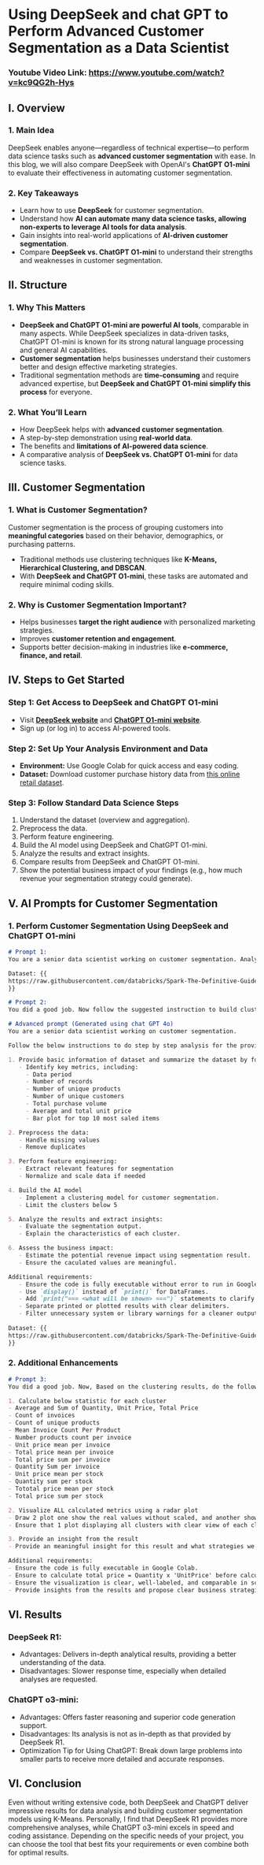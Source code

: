 # Using DeepSeek and chat GPT to Perform Advanced Customer Segmentation as a Data Scientist

### Youtube Video Link: https://www.youtube.com/watch?v=kc9QG2h-Hys

## I. Overview

### **1. Main Idea**

DeepSeek enables anyone—regardless of technical expertise—to perform data science tasks such as **advanced customer segmentation** with ease. In this blog, we will also compare DeepSeek with OpenAI's **ChatGPT O1-mini** to evaluate their effectiveness in automating customer segmentation.

### **2. Key Takeaways**

- Learn how to use **DeepSeek** for customer segmentation.
- Understand how **AI can automate many data science tasks, allowing non-experts to leverage AI tools for data analysis**.
- Gain insights into real-world applications of **AI-driven customer segmentation**.
- Compare **DeepSeek vs. ChatGPT O1-mini** to understand their strengths and weaknesses in customer segmentation.

## II. Structure

### **1. Why This Matters**

- **DeepSeek and ChatGPT O1-mini are powerful AI tools**, comparable in many aspects. While DeepSeek specializes in data-driven tasks, ChatGPT O1-mini is known for its strong natural language processing and general AI capabilities.
- **Customer segmentation** helps businesses understand their customers better and design effective marketing strategies.
- Traditional segmentation methods are **time-consuming** and require advanced expertise, but **DeepSeek and ChatGPT O1-mini simplify this process** for everyone.

### **2. What You’ll Learn**

- How DeepSeek helps with **advanced customer segmentation**.
- A step-by-step demonstration using **real-world data**.
- The benefits and **limitations of AI-powered data science**.
- A comparative analysis of **DeepSeek vs. ChatGPT O1-mini** for data science tasks.

## III. Customer Segmentation

### **1. What is Customer Segmentation?**

Customer segmentation is the process of grouping customers into **meaningful categories** based on their behavior, demographics, or purchasing patterns.

- Traditional methods use clustering techniques like **K-Means, Hierarchical Clustering, and DBSCAN**.
- With **DeepSeek and ChatGPT O1-mini**, these tasks are automated and require minimal coding skills.

### **2. Why is Customer Segmentation Important?**

- Helps businesses **target the right audience** with personalized marketing strategies.
- Improves **customer retention and engagement**.
- Supports better decision-making in industries like **e-commerce, finance, and retail**.

## IV. Steps to Get Started

### **Step 1: Get Access to DeepSeek and ChatGPT O1-mini**

- Visit [**DeepSeek website**](https://chat.deepseek.com/) and [**ChatGPT O1-mini website**](https://openai.com/chatgpt/).
- Sign up (or log in) to access AI-powered tools.

### **Step 2: Set Up Your Analysis Environment and Data**

- **Environment:** Use Google Colab for quick access and easy coding.
- **Dataset:** Download customer purchase history data from [this online retail dataset](https://raw.githubusercontent.com/databricks/Spark-The-Definitive-Guide/refs/heads/master/data/retail-data/all/online-retail-dataset.csv).

### **Step 3: Follow Standard Data Science Steps**

1. Understand the dataset (overview and aggregation).
2. Preprocess the data.
3. Perform feature engineering.
4. Build the AI model using DeepSeek and ChatGPT O1-mini.
5. Analyze the results and extract insights.
6. Compare results from DeepSeek and ChatGPT O1-mini.
7. Show the potential business impact of your findings (e.g., how much revenue your segmentation strategy could generate).

## V. AI Prompts for Customer Segmentation

### **1. Perform Customer Segmentation Using DeepSeek and ChatGPT O1-mini**

```markdown
# Prompt 1:
You are a senior data scientist working on customer segmentation. Analyze the below data and give me a direction to cluster our customer.

Dataset: {{
https://raw.githubusercontent.com/databricks/Spark-The-Definitive-Guide/refs/heads/master/data/retail-data/all/online-retail-dataset.csv
}}

# Prompt 2:
You did a good job. Now follow the suggested instruction to build clustering model using Kmeans method. After building a model, you need to analyze the results, extract insights and assess the business impact.

# Advanced prompt (Generated using chat GPT 4o)
You are a senior data scientist working on customer segmentation. 

Follow the below instructions to do step by step analysis for the provided dataset. Show your thought in detail during each step and provide the full code in the end.

1. Provide basic information of dataset and summarize the dataset by following:
   - Identify key metrics, including:
     - Data period
     - Number of records
     - Number of unique products
     - Number of unique customers
     - Total purchase volume
     - Average and total unit price
     - Bar plot for top 10 most saled items

2. Preprocess the data:
   - Handle missing values
   - Remove duplicates

3. Perform feature engineering:
   - Extract relevant features for segmentation
   - Normalize and scale data if needed

4. Build the AI model
   - Implement a clustering model for customer segmentation.
   - Limit the clusters below 5

5. Analyze the results and extract insights:
   - Evaluate the segmentation output.
   - Explain the characteristics of each cluster.

6. Assess the business impact:
   - Estimate the potential revenue impact using segmentation result.
   - Ensure the caculated values are meaningful.

Additional requirements:
   - Ensure the code is fully executable without error to run in Google Colab.
   - Use `display()` instead of `print()` for DataFrames.
   - Add `print("=== <what will be shown> ===")` statements to clarify outputs.
   - Separate printed or plotted results with clear delimiters.
   - Filter unnecessary system or library warnings for a cleaner output.
  
Dataset: {{
https://raw.githubusercontent.com/databricks/Spark-The-Definitive-Guide/refs/heads/master/data/retail-data/all/online-retail-dataset.csv
}}
```

### **2. Additional Enhancements**

```markdown
# Prompt 3:
You did a good job. Now, Based on the clustering results, do the following tasks.

1. Calculate below statistic for each cluster
- Average and Sum of Quantity, Unit Price, Total Price
- Count of invoices
- Count of unique products
- Mean Invoice Count Per Product
- Number products count per invoice
- Unit price mean per invoice
- Total price mean per invoice
- Total price sum per invoice
- Quantity Sum per invoice
- Unit price mean per stock
- Quantity sum per stock
- Tototal price mean per stock
- Total price sum per stock

2. Visualize ALL calculated metrics using a radar plot
- Draw 2 plot one show the real values without scaled, and another show the values after converted into compareable scale
- Ensure that 1 plot displaying all clusters with clear view of each cluster

3. Provide an insight from the result
- Provide an meaningful insight for this result and what strategies we should take to maximize the potential revenue

Additional requirements:
- Ensure the code is fully executable in Google Colab.
- Ensure to calculate total price = Quantity x 'UnitPrice' before calculatation.
- Ensure the visualization is clear, well-labeled, and comparable in scale across clusters.
- Provide insights from the results and propose clear business strategies based on the analyzed data.
```

## VI. Results

### DeepSeek R1:
- Advantages: Delivers in-depth analytical results, providing a better understanding of the data.
- Disadvantages: Slower response time, especially when detailed analyses are requested.

### ChatGPT o3-mini:
- Advantages: Offers faster reasoning and superior code generation support.
- Disadvantages: Its analysis is not as in-depth as that provided by DeepSeek R1.
- Optimization Tip for Using ChatGPT: Break down large problems into smaller parts to receive more detailed and accurate responses.

## **VI. Conclusion**
Even without writing extensive code, both DeepSeek and ChatGPT deliver impressive results for data analysis and building customer segmentation models using K-Means. Personally, I find that DeepSeek R1 provides more comprehensive analyses, while ChatGPT o3-mini excels in speed and coding assistance. Depending on the specific needs of your project, you can choose the tool that best fits your requirements or even combine both for optimal results.
